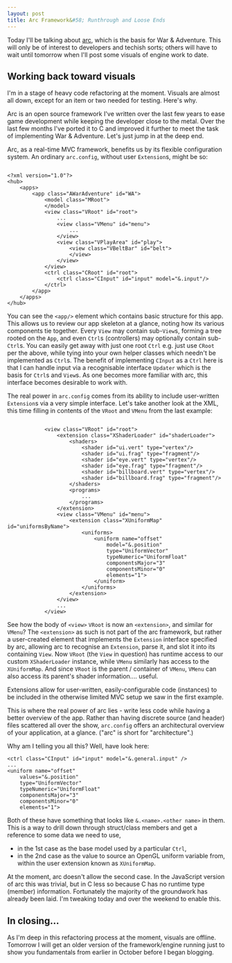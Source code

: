 ```yaml
---
layout: post
title: Arc Framework&#58; Runthrough and Loose Ends
---
```


Today I'll be talking about [arc](https://github.com/ArcaneIngenuity/arc), which is the basis for War & Adventure. This will only be of interest to developers and techish sorts; others will have to wait until tomorrow when I'll post some visuals of engine work to date.

Working back toward visuals
---------------------------

I'm in a stage of heavy code refactoring at the moment. Visuals are almost all down, except for an item or two needed for testing. Here's why.

Arc is an open source framework I've written over the last few years to ease game development while keeping the developer close to the metal. Over the last few months I've ported it to C and improved it further to meet the task of implementing War & Adventure. Let's just jump in at the deep end.

Arc, as a real-time MVC framework, benefits us by its flexible configuration system. An ordinary `arc.config`, without user `Extension`s, might be so&#58;

```

<?xml version="1.0"?>
<hub>
	<apps>
		<app class="AWarAdventure" id="WA">
			<model class="MRoot">
			</model>
			<view class="VRoot" id="root">
				...
				<view class="VMenu" id="menu">
					...
				</view>
				<view class="VPlayArea" id="play">
					<view class="VBeltBar" id="belt">
					</view>
				</view>
			</view>
			<ctrl class="CRoot" id="root">
				<ctrl class="CInput" id="input" model="&.input"/>
			</ctrl>
		</app>
	</apps>
</hub>

```

You can see the `<app/>` element which contains basic structure for this app. This allows us to review our app skeleton at a glance, noting how its various components tie together. Every `View` may contain sub-`View`s, forming a tree rooted on the `App`, and even `Ctrl`s (controllers) may optionally contain sub-`Ctrl`s. You can easily get away with just one root `Ctrl` e.g. just use `CRoot` per the above, while tying into your own  helper classes which needn't be implemented as `Ctrl`s. The benefit of implementing `CInput` as a `Ctrl` here is that I can handle input via a recognisable interface `Updater` which is the basis for `Ctrl`s and `View`s. As one becomes more familiar with arc, this interface becomes desirable to work with.

The real power in `arc.config` comes from its ability to include user-written `Extension`s via a very simple interface. Let's take another look at the XML, this time filling in contents of the `VRoot` and `VMenu` from the last example:

```

			<view class="VRoot" id="root">
				<extension class="XShaderLoader" id="shaderLoader">
					<shaders>
						<shader id="ui.vert" type="vertex"/>
						<shader id="ui.frag" type="fragment"/>
						<shader id="eye.vert" type="vertex"/>
						<shader id="eye.frag" type="fragment"/>
						<shader id="billboard.vert" type="vertex"/>
						<shader id="billboard.frag" type="fragment"/>
					</shaders>
					<programs>
						...
					</programs>
				</extension>
				<view class="VMenu" id="menu">
					<extension class="XUniformMap" id="uniformsByName">
						<uniforms>
							<uniform name="offset"
								model="&.position"
								type="UniformVector"
								typeNumeric="UniformFloat"
								componentsMajor="3"
								componentsMinor="0"
								elements="1">
							</uniform>
						</uniforms>
					</extension>
				</view>
				...
			</view>

```

See how the body of `<view>` `VRoot` is now an `<extension>`, and similar for `VMenu`? The `<extension>` as such is not part of the arc framework, but rather a user-created element that implements the `Extension` interface specified by arc, allowing arc to recognise an `Extension`, parse it, and slot it into its containing `View`. Now `VRoot` (the `View` in question) has runtime access to our custom `XShaderLoader` instance, while `VMenu` similarly has access to the `XUniformMap`. And since `VRoot` is the parent / container of `VMenu`, `VMenu` can also access its parent's shader information.... useful.

Extensions allow for user-written, easily-configurable code (instances) to be included in the otherwise limited MVC setup we saw in the first example.


This is where the real power of arc lies - write less code while having a better overview of the app. Rather than having discrete source (and header) files scattered all over the show, `arc.config` offers an architectural overview of your application, at a glance. ("arc" is short for "architecture".)

Why am I telling you all this? Well, have look here&#58;

```
<ctrl class="CInput" id="input" model="&.general.input" />
...
<uniform name="offset"
	values="&.position"
	type="UniformVector"
	typeNumeric="UniformFloat"
	componentsMajor="3"
	componentsMinor="0"
	elements="1">
```

Both of these have something that looks like `&.<name>.<other name>` in them. This is a way to drill down through struct/class members and get a reference to some data we need to use,

 * in the 1st case as the base model used by a particular `Ctrl`,
 * in the 2nd case as the value to source an OpenGL uniform variable from, within the user extension known as `XUniformMap`.

At the moment, arc doesn't allow the second case. In the JavaScript version of arc this was trivial, but in C less so because C has no runtime type (member) information. Fortunately the majority of the groundwork has already been laid. I'm tweaking today and over the weekend to enable this.

In closing...
-------------

As I'm deep in this refactoring process at the moment, visuals are offline. Tomorrow I will get an older version of the framework/engine running just to show you fundamentals from earlier in October before I began blogging.